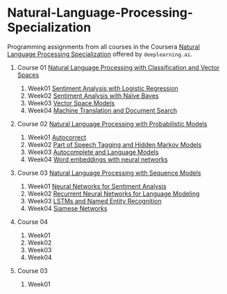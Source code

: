 # Natural-Language-Processing-Specialization
Programming assignments from all courses in the Coursera [Natural Language Processing Specialization](https://www.coursera.org/specializations/natural-language-processing) offered by `deeplearning.ai`.

1. Course 01 [Natural Language Processing with Classification and Vector Spaces](https://www.coursera.org/learn/classification-vector-spaces-in-nlp/home/welcome)
	1. Week01 [Sentiment Analysis with Logistic Regression](https://www.coursera.org/learn/classification-vector-spaces-in-nlp/home/week/1)
	1. Week02 [Sentiment Analysis with Naïve Bayes](https://www.coursera.org/learn/classification-vector-spaces-in-nlp/home/week/2)
	1. Week03 [Vector Space Models](https://www.coursera.org/learn/classification-vector-spaces-in-nlp/home/week/3)
	1. Week04 [Machine Translation and Document Search](https://www.coursera.org/learn/classification-vector-spaces-in-nlp/home/week/4)
2. Course 02 [Natural Language Processing with Probabilistic Models](https://www.coursera.org/learn/probabilistic-models-in-nlp/home/welcome)
	1. Week01 [Autocorrect](https://www.coursera.org/learn/probabilistic-models-in-nlp/home/week/1)
	1. Week02 [Part of Speech Tagging and Hidden Markov Models](https://www.coursera.org/learn/probabilistic-models-in-nlp/home/week/2)
	1. Week03 [Autocomplete and Language Models](https://www.coursera.org/learn/probabilistic-models-in-nlp/home/week/3)
	1. Week04 [Word embeddings with neural networks](https://www.coursera.org/learn/probabilistic-models-in-nlp/home/week/4)
3. Course 03 [Natural Language Processing with Sequence Models](https://www.coursera.org/learn/sequence-models-in-nlp/home/welcome)
	1. Week01 [Neural Networks for Sentiment Analysis](https://www.coursera.org/learn/sequence-models-in-nlp/home/week/1)
	1. Week02 [Recurrent Neural Networks for Language Modeling](https://www.coursera.org/learn/sequence-models-in-nlp/home/week/2)
	1. Week03 [LSTMs and Named Entity Recognition](https://www.coursera.org/learn/sequence-models-in-nlp/home/week/3)
	1. Week04 [Siamese Networks](https://www.coursera.org/learn/sequence-models-in-nlp/home/week/4)
4. Course 04 []()
	1. Week01 []()
	1. Week02 []()
	1. Week03 []()
	1. Week04 []()


3. Course 03 []()
	1. Week01 []()


